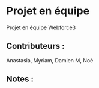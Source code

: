 # Projet en équipe
Projet en équipe Webforce3

## Contributeurs :
Anastasia, Myriam, Damien M, Noé

## Notes :
